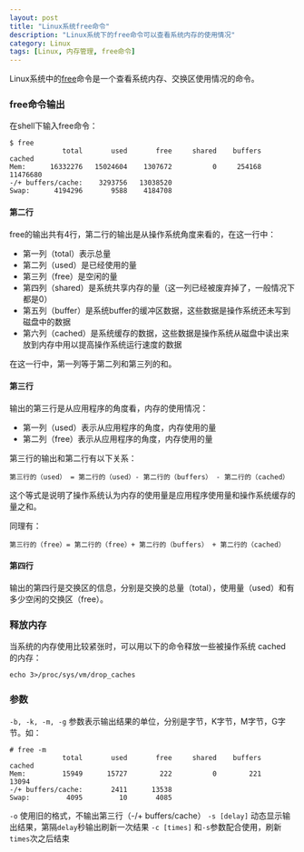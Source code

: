 ```yaml
---
layout: post
title: "Linux系统free命令"
description: "Linux系统下的free命令可以查看系统内存的使用情况"
category: Linux
tags: [Linux, 内存管理, free命令]
---
```


Linux系统中的[free](http://linux.die.net/man/1/free)命令是一个查看系统内存、交换区使用情况的命令。

### free命令输出

在shell下输入free命令：

	$ free
	             total       used       free     shared    buffers     cached
	Mem:      16332276   15024604    1307672          0     254168   11476680
	-/+ buffers/cache:    3293756   13038520
	Swap:      4194296       9588    4184708

<!-- more -->

#### 第二行

free的输出共有4行，第二行的输出是从操作系统角度来看的，在这一行中：

* 第一列（total）表示总量
* 第二列（used）是已经使用的量
* 第三列（free）是空闲的量
* 第四列（shared）是系统共享内存的量（这一列已经被废弃掉了，一般情况下都是0）
* 第五列（buffer）是系统buffer的缓冲区数据，这些数据是操作系统还未写到磁盘中的数据
* 第六列（cached）是系统缓存的数据，这些数据是操作系统从磁盘中读出来放到内存中用以提高操作系统运行速度的数据

在这一行中，第一列等于第二列和第三列的和。

#### 第三行

输出的第三行是从应用程序的角度看，内存的使用情况：

* 第一列（used）表示从应用程序的角度，内存使用的量
* 第二列（free）表示从应用程序的角度，内存使用的量

第三行的输出和第二行有以下关系：

	第三行的（used） = 第二行的（used）- 第二行的（buffers） - 第二行的（cached）

这个等式是说明了操作系统认为内存的使用量是应用程序使用量和操作系统缓存的量之和。

同理有：

	第三行的（free）= 第二行的（free）+ 第二行的（buffers） + 第二行的（cached）

#### 第四行

输出的第四行是交换区的信息，分别是交换的总量（total），使用量（used）和有多少空闲的交换区（free）。

### 释放内存

当系统的内存使用比较紧张时，可以用以下的命令释放一些被操作系统 cached 的内存：

	echo 3>/proc/sys/vm/drop_caches

### 参数

`-b, -k, -m, -g` 参数表示输出结果的单位，分别是字节，K字节，M字节，G字节。如：

	# free -m
				 total       used       free     shared    buffers     cached
	Mem:         15949      15727        222          0        221      13094
	-/+ buffers/cache:       2411      13538
	Swap:         4095         10       4085

`-o` 使用旧的格式，不输出第三行（-/+ buffers/cache）
`-s [delay]` 动态显示输出结果，第隔`delay`秒输出刷新一次结果
`-c [times]` 和`-s`参数配合使用，刷新`times`次之后结束
